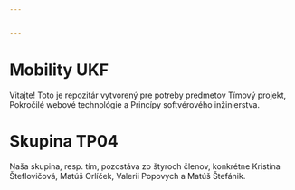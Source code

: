 ```yaml
---


---
```


<h1 id="mobility-ukf">Mobility UKF</h1>
<p>Vitajte! Toto je repozitár vytvorený pre potreby predmetov Tímový projekt, Pokročilé webové technológie a Princípy softvérového inžinierstva.</p>
<h1 id="skupina-tp04">Skupina TP04</h1>
<p>Naša skupina, resp. tím, pozostáva zo štyroch členov, konkrétne Kristína Šteflovičová, Matúš Orlíček, Valerii Popovych a Matúš Štefánik.</p>

